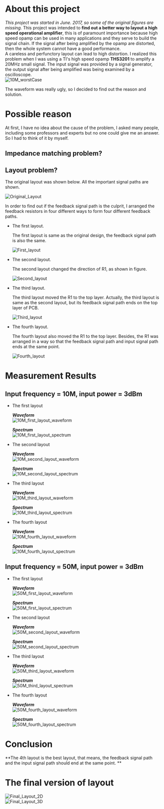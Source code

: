# About this project   

*This project was started in June. 2017, so some of the original figures are missing.* This project was intended to **find out a better way to layout a high speed operational amplifier**, this is of paramount importance because high speed opamp can be used in many applications and they serve to build the signal chain. If the signal after being amplified by the opamp are distorted, then the whole system cannot have a good performance.    
A careless and perfunctory layout can lead to high distortion. I realized this problem when I was using a TI's high speed opamp **THS3201** to amplify a 20MHz small signal. The input signal was provided by a signal generator, the output signal after being amplified was being examined by a oscilloscope.   
![10M_worstCase](img/10m_worst_case.png)   

The waveform was really ugly, so I decided to find out the reason and solution.   

# Possible reason   

At first, I have no idea about the cause of the problem, I asked many people, including some professors and experts but no one could give me an answer. So I had to think of it by myself.   

## Impedance matching problem?   

## Layout problem?   

The original layout was shown below. All the important signal paths are shown.   

![Original_Layout](img/original_layout.png)   

In order to find out if the feedback signal path is the culprit, I arranged the feedback resistors in four different ways to form four different feedback paths.   

+ The first layout.   

   The first layout is same as the original design, the feedback signal path is also the same.   

   ![First_layout](img/first_layout.jpg)   

+ The second layout.   

   The second layout changed the direction of R1, as shown in figure.   

   ![Second_layout](img/second_layout.jpg)   

+ The third layout.   

   The third layout moved the R1 to the top layer. Actually, the third layout is same as the second layout, but its feedback signal path ends on the top layer of PCB.   

   ![Third_layout](img/third_layout.jpg)   

+ The fourth layout.   

   The fourth layout also moved the R1 to the top layer. Besides, the R1 was arranged in a way so that the feedback signal path and input signal path ends at the same point.   

   ![Fourth_layout](img/fourth_layout.jpg)   

# Measurement Results   

## Input frequency = 10M, input power = 3dBm   

+ The first layout

   ***Waveform***   
   ![10M_first_layout_waveform](img/10m_1_layout_waveform.png)   

   ***Spectrum***   
   ![10M_first_layout_spectrum](img/10m_1_layout_spec.png)   

+ The second layout   

   ***Waveform***   
   ![10M_second_layout_waveform](img/10m_2_layout_waveform.png)   

   ***Spectrum***   
   ![10M_second_layout_spectrum](img/10m_2_layout_spec.png)   

+ The third layout   

   ***Waveform***   
   ![10M_third_layout_waveform](img/10m_3_layout_waveform.png)   

   ***Spectrum***   
   ![10M_third_layout_spectrum](img/10m_3_layout_spec.png)   

+ The fourth layout   

   ***Waveform***   
   ![10M_fourth_layout_waveform](img/10m_4_layout_waveform.png)   

   ***Spectrum***   
   ![10M_fourth_layout_spectrum](img/10m_4_layout_spec.png)   

## Input frequency = 50M, input power = 3dBm

+ The first layout   

   ***Waveform***   
   ![50M_first_layout_waveform](img/50m_1_layout_waveform.png)   

   ***Spectrum***   
   ![50M_first_layout_spectrum](img/50m_1_layout_spec.png)   

+ The second layout   

   ***Waveform***   
   ![50M_second_layout_waveform](img/50m_2_layout_waveform.png)   

   ***Spectrum***   
   ![50M_second_layout_spectrum](img/50m_2_layout_spec.png)   

+ The third layout   

   ***Waveform***   
   ![50M_third_layout_waveform](img/50m_3_layout_waveform.png)   

   ***Spectrum***   
   ![50M_third_layout_spectrum](img/50m_3_layout_spec.png)   

+ The fourth layout   

   ***Waveform***   
   ![50M_fourth_layout_waveform](img/50m_4_layout_waveform.png)   

   ***Spectrum***   
   ![50M_fourth_layout_spectrum](img/50m_4_layout_spec.png)   

# Conclusion      

**The 4th layout is the best layout, that means, the feedback signal path and the input signal path should end at the same point. **    

# The final version of layout   

![Final_Layout_2D](img/finallayout2d.jpg)   
![Final_Layout_3D](img/finallayout3d.jpg)  
